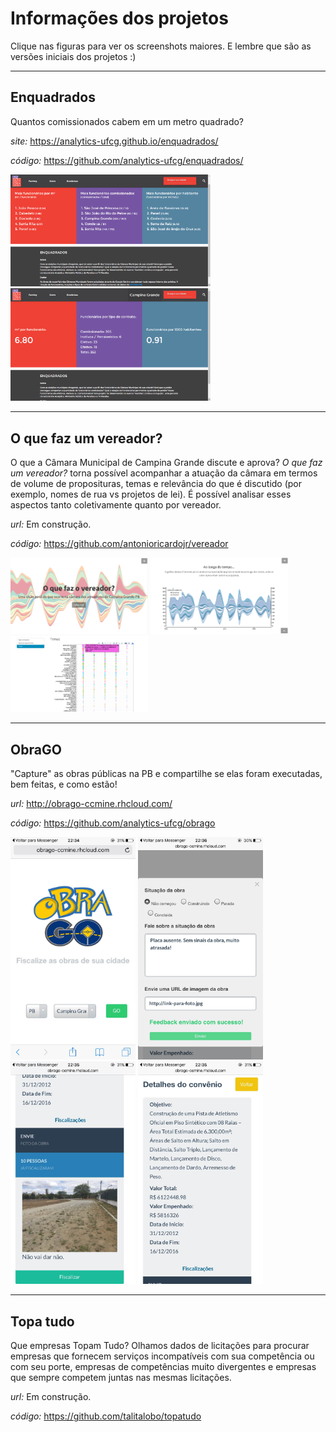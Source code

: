 # Informações dos projetos

Clique nas figuras para ver os screenshots maiores. E lembre que são as versões iniciais dos projetos :)

---

## Enquadrados

Quantos comissionados cabem em um metro quadrado?

*site:* https://analytics-ufcg.github.io/enquadrados/

*código:* https://github.com/analytics-ufcg/enquadrados/

<img src="screenshots/enquadrados1.png" width="320">
<img src="screenshots/enquadrados2.png" width="320">

---

## O que faz um vereador?

O que a Câmara Municipal de Campina Grande discute e aprova? *O que faz um vereador?* torna possível acompanhar a atuação da câmara em termos de volume de proposituras, temas e relevância do que é discutido (por exemplo, nomes de rua vs projetos de lei). É possível analisar esses aspectos tanto coletivamente quanto por vereador.

*url:* Em construção.

*código:* https://github.com/antonioricardojr/vereador

<img src="screenshots/oquefazumvereador1.png" width="220">
<img src="screenshots/oquefazumvereador2.png" width="220">
<img src="screenshots/oquefazumvereador3.png" width="220">

---

## ObraGO

"Capture" as obras públicas na PB e compartilhe se elas foram executadas, bem feitas, e como estão!

*url:* http://obrago-ccmine.rhcloud.com/

*código:* https://github.com/analytics-ufcg/obrago

<img src="screenshots/obrago0.jpg" width="200">
<img src="screenshots/obrago1.jpg" width="200">
<img src="screenshots/obrago2.jpg" width="200">
<img src="screenshots/obrago3.jpg" width="200">

---

## Topa tudo

Que empresas Topam Tudo? Olhamos dados de licitações para procurar empresas que fornecem serviços incompatíveis com sua competência ou com seu porte, empresas de competências muito divergentes e empresas que sempre competem juntas nas mesmas licitações.

*url:* Em construção.

*código:* https://github.com/talitalobo/topatudo

